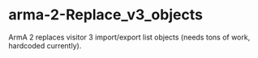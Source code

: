 # arma-2-Replace_v3_objects

ArmA 2 replaces visitor 3 import/export list objects (needs tons of work, hardcoded currently).
